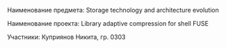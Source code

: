 Наименование предмета: Storage technology and architecture evolution

Наименование проекта: Library adaptive compression for shell FUSE

Участники: Куприянов Никита, гр. 0303
